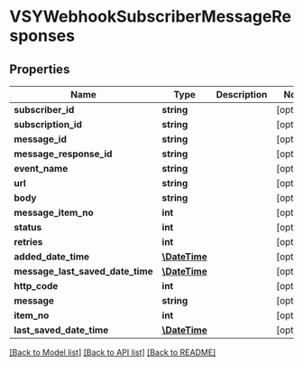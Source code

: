 # VSYWebhookSubscriberMessageResponses

## Properties
Name | Type | Description | Notes
------------ | ------------- | ------------- | -------------
**subscriber_id** | **string** |  | [optional] 
**subscription_id** | **string** |  | [optional] 
**message_id** | **string** |  | [optional] 
**message_response_id** | **string** |  | [optional] 
**event_name** | **string** |  | [optional] 
**url** | **string** |  | [optional] 
**body** | **string** |  | [optional] 
**message_item_no** | **int** |  | [optional] 
**status** | **int** |  | [optional] 
**retries** | **int** |  | [optional] 
**added_date_time** | [**\DateTime**](\DateTime.md) |  | [optional] 
**message_last_saved_date_time** | [**\DateTime**](\DateTime.md) |  | [optional] 
**http_code** | **int** |  | [optional] 
**message** | **string** |  | [optional] 
**item_no** | **int** |  | [optional] 
**last_saved_date_time** | [**\DateTime**](\DateTime.md) |  | [optional] 

[[Back to Model list]](../README.md#documentation-for-models) [[Back to API list]](../README.md#documentation-for-api-endpoints) [[Back to README]](../README.md)


